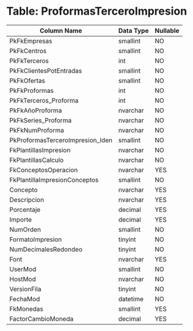 # Table: ProformasTerceroImpresion

| Column Name | Data Type | Nullable |
|-------------|-----------|----------|
| PkFkEmpresas | smallint | NO |
| PkFkCentros | smallint | NO |
| PkFkTerceros | int | NO |
| PkFkClientesPotEntradas | smallint | NO |
| PkFkOfertas | smallint | NO |
| PkFkProformas | int | NO |
| PkFkTerceros_Proforma | int | NO |
| PkFkAñoProforma | nvarchar | NO |
| PkFkSeries_Proforma | nvarchar | NO |
| PkFkNumProforma | nvarchar | NO |
| PkProformasTerceroImpresion_Iden | smallint | NO |
| FkPlantillasImpresion | nvarchar | NO |
| FkPlantillasCalculo | nvarchar | NO |
| FkConceptosOperacion | nvarchar | YES |
| FkPlantillaImpresionConceptos | smallint | NO |
| Concepto | nvarchar | YES |
| Descripcion | nvarchar | YES |
| Porcentaje | decimal | YES |
| Importe | decimal | YES |
| NumOrden | smallint | NO |
| FormatoImpresion | tinyint | NO |
| NumDecimalesRedondeo | tinyint | NO |
| Font | nvarchar | YES |
| UserMod | smallint | NO |
| HostMod | nvarchar | NO |
| VersionFila | tinyint | NO |
| FechaMod | datetime | NO |
| FkMonedas | smallint | YES |
| FactorCambioMoneda | decimal | YES |
